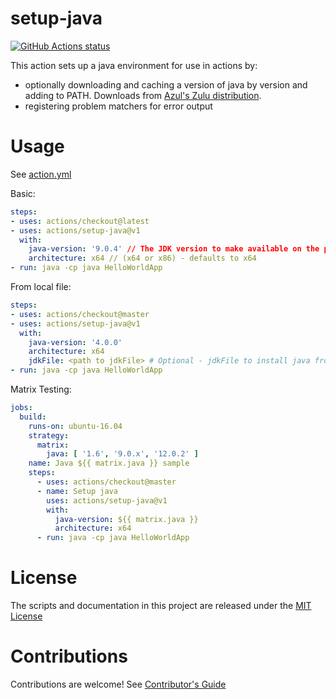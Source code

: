 # setup-java

<p align="left">
  <a href="https://github.com/actions/setup-java"><img alt="GitHub Actions status" src="https://github.com/actions/setup-java/workflows/Main%20workflow/badge.svg"></a>
</p>

This action sets up a java environment for use in actions by:

- optionally downloading and caching a version of java by version and adding to PATH. Downloads from [Azul's Zulu distribution](http://static.azul.com/zulu/bin/).
- registering problem matchers for error output

# Usage

See [action.yml](action.yml)

Basic:
```yaml
steps:
- uses: actions/checkout@latest
- uses: actions/setup-java@v1
  with:
    java-version: '9.0.4' // The JDK version to make available on the path. Takes a whole or semver Jdk version, or 1.x syntax (e.g. 1.8 => Jdk 8.x)
    architecture: x64 // (x64 or x86) - defaults to x64
- run: java -cp java HelloWorldApp
```

From local file:
```yaml
steps:
- uses: actions/checkout@master
- uses: actions/setup-java@v1
  with:
    java-version: '4.0.0'
    architecture: x64
    jdkFile: <path to jdkFile> # Optional - jdkFile to install java from. Useful for versions not supported by Azul
- run: java -cp java HelloWorldApp
```

Matrix Testing:
```yaml
jobs:
  build:
    runs-on: ubuntu-16.04
    strategy:
      matrix:
        java: [ '1.6', '9.0.x', '12.0.2' ]
    name: Java ${{ matrix.java }} sample
    steps:
      - uses: actions/checkout@master
      - name: Setup java
        uses: actions/setup-java@v1
        with:
          java-version: ${{ matrix.java }}
          architecture: x64
      - run: java -cp java HelloWorldApp
```

# License

The scripts and documentation in this project are released under the [MIT License](LICENSE)

# Contributions

Contributions are welcome!  See [Contributor's Guide](docs/contributors.md)
